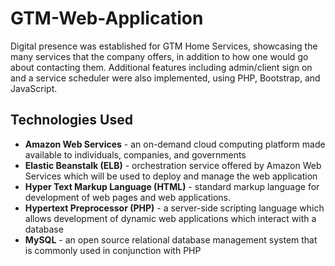 GTM-Web-Application
===============================================================
Digital presence was established for GTM Home Services, showcasing the many services that the company offers, in addition to how one would go about contacting them. Additional features including admin/client sign on and a service scheduler were also implemented, using PHP, Bootstrap, and JavaScript.

## Technologies Used
* **Amazon Web Services** - an on-demand cloud computing platform made available to individuals, companies, and governments
* **Elastic Beanstalk (ELB)** - orchestration service offered by Amazon Web Services which will be used to deploy and manage the web application
* **Hyper Text Markup Language (HTML)** - standard markup language for development of web pages and web applications.
* **Hypertext Preprocessor (PHP)** - a server-side scripting language which allows development of dynamic web applications which interact with a database
* **MySQL** - an open source relational database management system that is commonly used in conjunction with PHP
